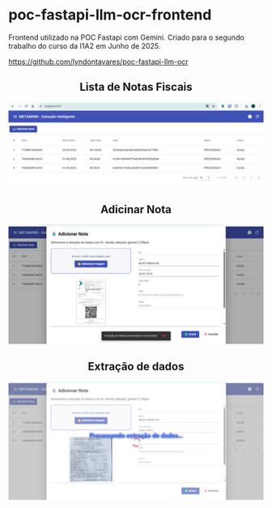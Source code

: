# poc-fastapi-llm-ocr-frontend

Frontend utilizado na POC Fastapi com Gemini. Criado para o segundo trabalho do curso da I1A2 em Junho de 2025.

https://github.com/lyndontavares/poc-fastapi-llm-ocr


<div align="center">

## Lista de Notas Fiscais

![](assets/tela1.png)


## Adicinar Nota

![](assets/tela2.png)

## Extração de dados

![](assets/tela3.png)


</div>